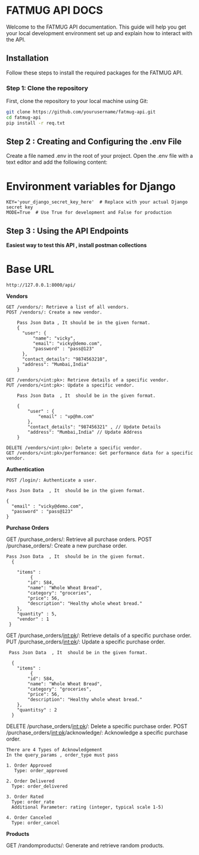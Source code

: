 # FATMUG API DOCS

Welcome to the FATMUG API documentation. This guide will help you get your local development environment set up and explain how to interact with the API.

## Installation

Follow these steps to install the required packages for the FATMUG API.

### Step 1: Clone the repository

First, clone the repository to your local machine using Git:

```bash
git clone https://github.com/yourusername/fatmug-api.git
cd fatmug-api
pip install -r req.txt

```

## Step 2 : Creating and Configuring the .env File

  Create a file named .env in the root of your project.
  Open the .env file with a text editor and add the following content:
  
  # Environment variables for Django
    KEY='your_django_secret_key_here'  # Replace with your actual Django secret key
    MODE=True  # Use True for development and False for production


## Step 3 : Using the API Endpoints 

  **Easiest way to test this API , install postman collections**

  # Base URL 
    http://127.0.0.1:8000/api/

  **Vendors**
  
    GET /vendors/: Retrieve a list of all vendors.
    POST /vendors/: Create a new vendor.
    
        Pass Json Data , It should be in the given format. 
        {
          "user": {
              "name": "vicky",
              "email": "vicky@demo.com",
              "password" : "pass@123"
          },
          "contact_details": "9874563210",
          "address": "Mumbai,India"
        }
          
    GET /vendors/<int:pk>: Retrieve details of a specific vendor.
    PUT /vendors/<int:pk>: Update a specific vendor.
        
        Pass Json Data  , It  should be in the given format. 
        
        {
            "user" : {
                "email" : "vp@hm.com"
            },
            "contact_details": "987456321" , // Update Details
            "address": "Mumbai,India" // Update Address
        }
    
    DELETE /vendors/<int:pk>: Delete a specific vendor.
    GET /vendors/<int:pk>/performance: Get performance data for a specific vendor.

  **Authentication**
  
    POST /login/: Authenticate a user.
    
    Pass Json Data  , It  should be in the given format. 
    
    {
      "email" : "vicky@demo.com",
      "password" : "pass@123"
    }

  **Purchase Orders**
  
  GET /purchase_orders/: Retrieve all purchase orders.
  POST /purchase_orders/: Create a new purchase order.
    
    Pass Json Data  , It  should be in the given format. 
      {
        
        "items" :
             {
            "id": 584,
            "name": "Whole Wheat Bread",
            "category": "groceries",
            "price": 56,
            "description": "Healthy whole wheat bread."
        },  
        "quantity" : 5,
        "vendor" : 1 
     }
  GET /purchase_orders/<int:pk>/: Retrieve details of a specific purchase order.
  PUT /purchase_orders/<int:pk>/: Update a specific purchase order.
     
     Pass Json Data  , It  should be in the given format. 
      
      {
        "items" :
             {
            "id": 584,
            "name": "Whole Wheat Bread",
            "category": "groceries",
            "price": 56,
            "description": "Healthy whole wheat bread."
        },  
        "quantitsy" : 2
      }
    
  DELETE /purchase_orders/<int:pk>/: Delete a specific purchase order.
  POST /purchase_orders/<int:pk>/acknowledge/: Acknowledge a specific purchase order.
    
    There are 4 Types of Acknowledgement
    In the query_params , order_type must pass 

    1. Order Approved
       Type: order_approved

    2. Order Delivered
      Type: order_delivered

    3. Order Rated
      Type: order_rate
      Additional Parameter: rating (integer, typical scale 1-5)

    4. Order Canceled
      Type: order_cancel

  **Products**
  
   GET /randomproducts/: Generate and retrieve random products.



  


